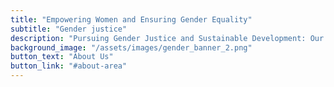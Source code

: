 ```yaml
---
title: "Empowering Women and Ensuring Gender Equality"
subtitle: "Gender justice"
description: "Pursuing Gender Justice and Sustainable Development: Our Commitment to Empowering Women and Girls"
background_image: "/assets/images/gender_banner_2.png"
button_text: "About Us"
button_link: "#about-area"
---
```

